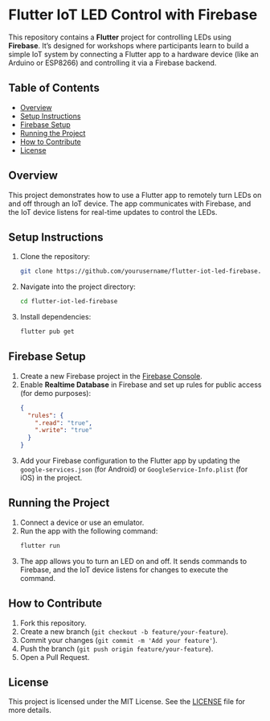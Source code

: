 
# Flutter IoT LED Control with Firebase

This repository contains a **Flutter** project for controlling LEDs using **Firebase**. It’s designed for workshops where participants learn to build a simple IoT system by connecting a Flutter app to a hardware device (like an Arduino or ESP8266) and controlling it via a Firebase backend.

## Table of Contents
- [Overview](#overview)
- [Setup Instructions](#setup-instructions)
- [Firebase Setup](#firebase-setup)
- [Running the Project](#running-the-project)
- [How to Contribute](#how-to-contribute)
- [License](#license)

## Overview

This project demonstrates how to use a Flutter app to remotely turn LEDs on and off through an IoT device. The app communicates with Firebase, and the IoT device listens for real-time updates to control the LEDs.

## Setup Instructions

1. Clone the repository:
   ```bash
   git clone https://github.com/yourusername/flutter-iot-led-firebase.git
   ```
2. Navigate into the project directory:
   ```bash
   cd flutter-iot-led-firebase
   ```
3. Install dependencies:
   ```bash
   flutter pub get
   ```

## Firebase Setup

1. Create a new Firebase project in the [Firebase Console](https://console.firebase.google.com/).
2. Enable **Realtime Database** in Firebase and set up rules for public access (for demo purposes):
   ```json
   {
     "rules": {
       ".read": "true",
       ".write": "true"
     }
   }
   ```
3. Add your Firebase configuration to the Flutter app by updating the `google-services.json` (for Android) or `GoogleService-Info.plist` (for iOS) in the project.

## Running the Project

1. Connect a device or use an emulator.
2. Run the app with the following command:
   ```bash
   flutter run
   ```
3. The app allows you to turn an LED on and off. It sends commands to Firebase, and the IoT device listens for changes to execute the command.

## How to Contribute

1. Fork this repository.
2. Create a new branch (`git checkout -b feature/your-feature`).
3. Commit your changes (`git commit -m 'Add your feature'`).
4. Push the branch (`git push origin feature/your-feature`).
5. Open a Pull Request.

## License

This project is licensed under the MIT License. See the [LICENSE](LICENSE) file for more details.

